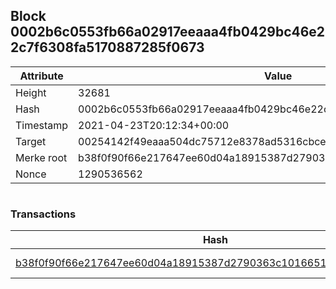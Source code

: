 ## Block 0002b6c0553fb66a02917eeaaa4fb0429bc46e22c7f6308fa5170887285f0673

Attribute | Value
--- | ---
Height | 32681
Hash | 0002b6c0553fb66a02917eeaaa4fb0429bc46e22c7f6308fa5170887285f0673
Timestamp | 2021-04-23T20:12:34+00:00
Target | 00254142f49eaaa504dc75712e8378ad5316cbcead634704b3734b6271167cc4
Merke root | b38f0f90f66e217647ee60d04a18915387d2790363c101665125c881008b512a
Nonce | 1290536562

```

```

### Transactions

Hash | Amount
--- | ---
[b38f0f90f66e217647ee60d04a18915387d2790363c101665125c881008b512a](b38f0f90f66e217647ee60d04a18915387d2790363c101665125c881008b512a.md) | 10.00000000 SKEPTI 
